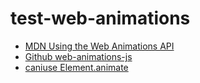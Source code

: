 # test-web-animations

- [MDN Using the Web Animations API](https://developer.mozilla.org/en-US/docs/Web/API/Web_Animations_API/Using_the_Web_Animations_API)
- [Github web-animations-js](https://github.com/web-animations/web-animations-js)
- [caniuse Element.animate](https://caniuse.com/#search=Element.animate)

